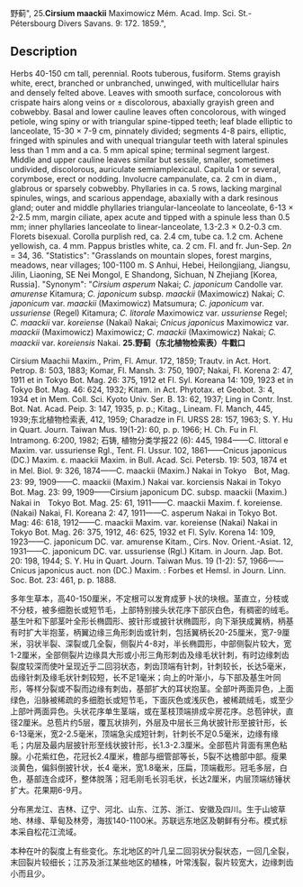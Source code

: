 野蓟",
25.**Cirsium maackii** Maximowicz Mém. Acad. Imp. Sci. St.-Pétersbourg Divers Savans. 9: 172. 1859.",

## Description
Herbs 40-150 cm tall, perennial. Roots tuberous, fusiform. Stems grayish white, erect, branched or unbranched, unwinged, with multicellular hairs and densely felted above. Leaves with smooth surface, concolorous with crispate hairs along veins or ± discolorous, abaxially grayish green and cobwebby. Basal and lower cauline leaves often concolorous, with winged petiole, wing spiny or with triangular spine-tipped teeth; leaf blade elliptic to lanceolate, 15-30 × 7-9 cm, pinnately divided; segments 4-8 pairs, elliptic, fringed with spinules and with unequal triangular teeth with lateral spinules less than 1 mm and a ca. 5 mm apical spine; terminal segment largest. Middle and upper cauline leaves similar but sessile, smaller, sometimes undivided, discolorous, auriculate semiamplexicaul. Capitula 1 or several, corymbose, erect or nodding. Involucre campanulate, ca. 2 cm in diam., glabrous or sparsely cobwebby. Phyllaries in ca. 5 rows, lacking marginal spinules, wings, and scarious appendage, abaxially with a dark resinous gland; outer and middle phyllaries triangular-lanceolate to lanceolate, 6-13 × 2-2.5 mm, margin ciliate, apex acute and tipped with a spinule less than 0.5 mm; inner phyllaries lanceolate to linear-lanceolate, 1.3-2.3 × 0.2-0.3 cm. Florets bisexual. Corolla purplish red, ca. 2.4 cm, tube ca. 1.2 cm. Achene yellowish, ca. 4 mm. Pappus bristles white, ca. 2 cm. Fl. and fr. Jun-Sep. 2*n* = 34, 36.
  "Statistics": "Grasslands on mountain slopes, forest margins, meadows, near villages; 100-1100 m. S Anhui, Hebei, Heilongjiang, Jiangsu, Jilin, Liaoning, SE Nei Mongol, E Shandong, Sichuan, N Zhejiang [Korea, Russia].
  "Synonym": "*Cirsium asperum* Nakai; *C. japonicum* Candolle var. *amurense* Kitamura; *C. japonicum* subsp. *maackii* (Maximowicz) Nakai; *C. japonicum* var. *maackii* (Maximowicz) Matsumura; *C. japonicum* var. *ussuriense* (Regel) Kitamura; *C. litorale* Maximowicz var. *ussuriense* Regel; *C. maackii* var. *koreiense* (Nakai) Nakai; *Cnicus japonicus* Maximowicz var. *maackii* (Maximowicz) Maximowicz; *C. maackii* (Maximowicz) Nakai; *C. maackii* var. *koreiensis* Nakai.
**25.野蓟（东北植物检索表）牛戳口**

Cirsium Maachii Maxim., Prim, Fl. Amur. 172, 1859; Trautv. in Act. Hort. Petrop. 8: 503, 1883; Komar, Fl. Mansh. 3: 750, 1907; Nakai, Fl. Korena 2: 47, 1911 et in Tokyo Bot. Mag. 26: 375, 1912 et Fl. Syl. Koreana 14: 109, 1923 et in Tokyo Bot. Mag. 46: 624, 1932; Kitam. in Act. Phytotax. et Geobot. 3: 4, 1934 et in Mem. Coll. Sci. Kyoto Univ. Ser. B. 13: 62, 1937; Ling in Contr. Inst. Bot. Nat. Acad. Peip. 3: 147, 1935, p. p.; Kitag., Lineam. Fl. Manch, 445, 1939;东北植物检索表, 412, 1959; Charadze in Fl. URSS 28: 157, 1963; S. Y. Hu in Quart. Journ. Taiwan Mus. 19(1-2): 60, p. p. 1966; H. Ch. Fu in Fl. Intramong. 6:200, 1982; 石铸, 植物分类学报22 (6): 445, 1984——C. littoral e Maxim. var. ussuriense Rgl., Tent. Fl. Ussur. 102, 1861——Cnicus japonicus (DC.) Maxim. ε. maackii Maxim. in Bull. Acad. Sci. Petersb. 19: 503, 1874 et in Mel. Biol. 9: 326, 1874——C. maackii (Maxim.) Nakai in Tokyo　Bot, Mag. 23: 99, 1909——C. maackii (Maxim.) Nakai var. korciensis Nakai in Tokyo　Bot. Mag. 23: 99, 1909——Cirsium japonicum DC. subsp. maackii (Maxim.) Nakai in　Tokyo Bot. Mag. 25: 61, 1911——C. maackii Maxim. f. koreiense. (Nakai) Nakai, Fl. Koreana 2: 47, 1911——C. asperum Nakai in Tokyo Bot. Mag: 46: 618, 1912——C. maackii Maxim. var. koreiense (Nakai) Nakai in Tokyo Bot. Mag. 26: 375, 1912, 46: 625, 1932 et Fl. Sylv. Korena 14: 109, 1923——C. japonicum DC. var. amurense Kitam., Cirs. Nov. Orient.-Asiat. 12, 1931——C. japonicum DC. var. ussuriense (Rgl.) Kitam. in Journ. Jap. Bot. 20: 198, 1944; S. Y. Hu in Quart. Journ. Taiwan Mus. 19 (1-2): 57, 1966——Cnicus japonicus auct. non (DC.) Maxim. : Forbes et Hemsl. in Journ. Linn. Soc. Bot. 23: 461, p. p. 1888.

多年生草本，高40-150厘米，不定根可以发育成萝卜状的块根。茎直立，分枝或不分枝，被多细胞长或短节毛，上部特别接头状花序下部灰白色，有稠密的绒毛。基生叶和下部茎叶全形长椭圆形、披针形或披针状椭圆形，向下渐狭成翼柄，柄基有时扩大半抱茎，柄翼边缘三角形刺齿或针刺，包括翼柄长20-25厘米，宽7-9厘米，羽状半裂、深裂或几全裂，侧裂片4-8对，半长椭圆形，中部侧裂片较大，宽1-2厘米，全部侧裂片边缘具大形或小形三角形刺齿及缘毛状针刺，有时边缘刺齿裂度较深而使叶呈现近乎二回羽状态，刺齿顶端有针刺，针刺较长，长达5毫米，齿缘针刺及缘毛状针刺较短，长不足1毫米；向上的叶渐小，与下部及基生叶同形，等样分裂或不裂而边缘有刺齿，基部扩大的耳状抱茎。全部叶两面异色，上面绿色，沿脉被稀疏的多细胞长或短节毛，下面灰色或浅灰色，被稀疏绒毛，或至少上部叶两面异色。头状花序单生茎端，或在茎枝顶端排成伞房花序。总苞钟状，直径2厘米。总苞片约5层，覆瓦状排列，外层及中层长三角状披针形至披针形，长6-13毫米，宽2-2.5毫米，顶端急尖成短针刺，针刺长不足0.5毫米，边缘有缘毛；内层及最内层披针形至线状披针形，长1.3-2.3厘米。全部苞片背面有黑色粘腺。小花紫红色，花冠长2.4厘米，檐部与细管部等长，5裂不达檐部中部。瘦果淡黄色，偏斜倒披针状，长4 毫米，宽1.8毫米，压扁，顶端截形。冠毛多层，白色，基部连合成环，整体脱落；冠毛刚毛长羽毛状，长达2厘米，内层顶端纺锤状扩大。花果期6-9月。

分布黑龙江、吉林、辽宁、河北、山东、江苏、浙江、安徽及四川。生于山坡草地、林缘、草甸及林旁，海拔140-1100米。苏联远东地区及朝鲜有分布。模式标本采自松花江流域。

本种在叶的裂度上有些变化。东北地区的叶几呈二回羽状分裂状态，一回几全裂，末回裂片较细长；江苏及浙江某些地区的植株，叶常浅裂，裂片较宽大，边缘刺齿小而且少。
